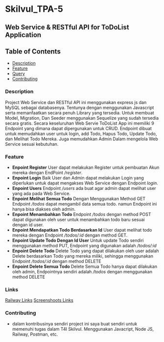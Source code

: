 ﻿# Skilvul_TPA-5
## Web Service & RESTful API for ToDoList Application

## Table of Contents

- [Description](#Description)
- [Feature](#Feature)
- [Query](#Query-Database)
- [Contributing](#contributing)

### Description
Project Web Service dan RESTful API ini menggunakan express js dan MySQL sebagai databasenya. Tentunya dengan menggunakan Javascript serta memanfaatkan secara penuh Library yang tersedia. Untuk membuat Model, Migration, Dan Seeder menggunakan Sequelize yang sudah tersedia secara gratis. Secara keseluruhan Web Servie ToDoList App ini memiliki 9 Endpoint yang dimana dapat dipergunakan untuk CRUD. Endpoint dibuat untuk memudahkan user untuk login, add Todo, Hapus Todo, Update Todo, dan Melihat Todo Mereka. Juga memudahkan Admin Dalam mengelola Web Service sesuai kebutuhan.

### Feature
 - **Enpoint Register**
      User dapat melakukan Register untuk pembuatan Akun mereka dengan EndPoint _/register_.
 - **Enpoint Login**
      Baik User dan Admin dapat melakukan Login yang diperlukan untuk dapat mengakses Web Service dengan Endpoint _login_.
 - **Enpoint Users**
      Endpoint _/users_ ada buat agar admin dapat melihat user yang ada pada Web Service.
 - **Enpoint Melihat Semua Todo**
      Dengan Menggunakan Method GET Endpoint _/todos_ dapat mengambil data semua todo. namun Endpoint ini hanya bisa diakses oleh admin.
- **Enpoint Menambahkan Todo**
      Endpoint _/todos_ dengan method POST dapat digunakan oleh user untuk menambahkan todo baru sesuai dengan id user.
- **Enpoint Mendapatkan Todo Berdasarkan Id**
      User dapat melihat todo mereka dengan Endpoint _/todos/:id_ dengan method GET.
- **Enpoint Update Todo Dengan Id User**
      Untuk update Todo sendiri menggunakan method PUT, Endpoint yang digunakan adalah _/todos/:id_
- **Enpoint Delete Todo**
      Delete Todo yang dapat dilakukan oleh user adalah Delete berdasarkan Todo yang mereka miliki, sehingga menggunakan Endpoint _/todos/:id_ dengan method DELETE
- **Enpoint Delete Semua Todo**
      Delete Semua Todo hanya dapat dilakukan oleh admin, Endpointnya sendiri adalah _/todos_ dengan menggunakan method DELETE
      
### Links
 [Railway Links]([https://pages.github.com/](https://todolists-production.up.railway.app/))
 [Screenshoots Links]([https://pages.github.com/]([https://todolists-production.up.railway.app/](https://drive.google.com/drive/folders/1EVcPSbmVXaffZl0wc-faOyJPIYytNXD1?usp=sharing)))

### Contributing
 - dalam kontribusinya sendiri project ini saya buat sendiri untuk memenuhi tugas dalam T4I Skilvul. Menggunakan Javacript, Node JS, Railway, Postman, etc.

